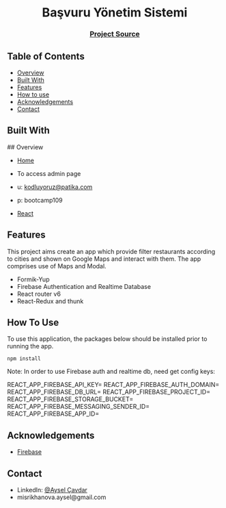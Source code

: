 <h1 align="center">Başvuru Yönetim Sistemi</h1>

<div align="center">
  <h3>
    <a href="https://github.com/159-Pazarama-React-Bootcamp/final-project-ayselcavdar">
      Project Source
    </a>
  </h3>
</div>

<!-- TABLE OF CONTENTS -->

## Table of Contents

- [Overview](#overview)
- [Built With](#built-with)
- [Features](#features)
- [How to use](#how-to-use)
- [Acknowledgements](#acknowledgements)
- [Contact](#contact)

## Built With

<!-- This section should list any major frameworks that you built your project using. Here are a few examples.-->

## Overview
- [Home](https://final-project-ayselcavdar.vercel.app)
- To access admin page
- u: kodluyoruz@patika.com
- p: bootcamp109

- [React](https://reactjs.org/)


## Features

This project aims create an app which provide filter restaurants according to cities and shown on Google Maps and interact with them. The app comprises use of Maps and Modal.

- Formik-Yup
- Firebase Authentication and Realtime Database
- React router v6
- React-Redux and thunk
## How To Use

To use this application, the packages below should be installed prior to running the app. 

    npm install


Note: In order to use Firebase auth and realtime db, need get config keys:

REACT_APP_FIREBASE_API_KEY=
REACT_APP_FIREBASE_AUTH_DOMAIN=
REACT_APP_FIREBASE_DB_URL=
REACT_APP_FIREBASE_PROJECT_ID=
REACT_APP_FIREBASE_STORAGE_BUCKET=
REACT_APP_FIREBASE_MESSAGING_SENDER_ID=
REACT_APP_FIREBASE_APP_ID=
## Acknowledgements

<!-- This section should list any articles or add-ons/plugins that helps you to complete the project. This is optional but it will help you in the future. For exmpale -->

- [Firebase](https://firebase.google.com/?gclsrc=ds&gclsrc=ds&gclid=CKHYouHA1PUCFUcZGwodA8kM7Q)

## Contact

<ul>
  <li>LinkedIn: <a href="https://www.linkedin.com/in/aysel-cavdar/" rel="nofollow">@Aysel Çavdar</a></li>
  <li>misrikhanova.aysel@gmail.com</li>
</ul>